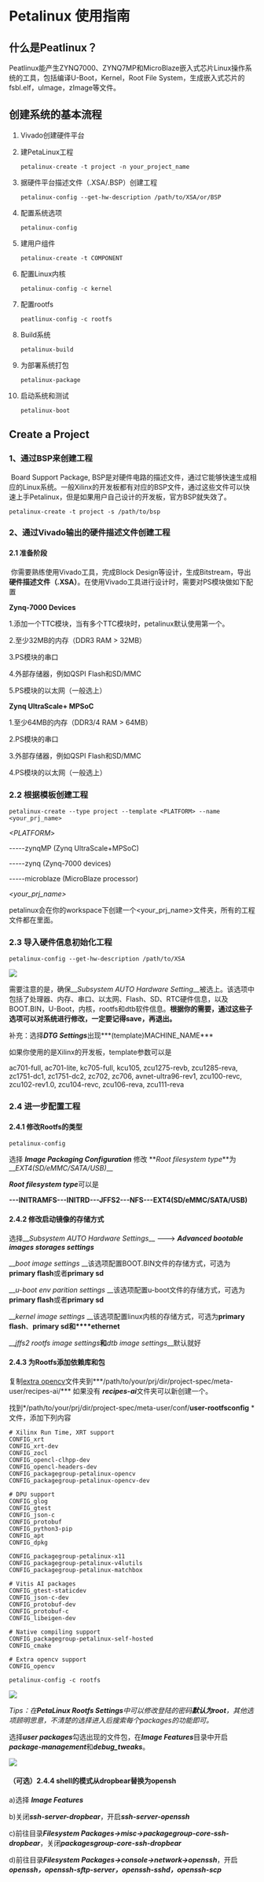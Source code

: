 # Petalinux 使用指南

## 什么是Peatlinux？

​	Peatlinux能产生ZYNQ7000、ZYNQ7MP和MicroBlaze嵌入式芯片Linux操作系统的工具，包括编译U-Boot，Kernel，Root File System，生成嵌入式芯片的fsbl.elf，uImage，zImage等文件。

## 创建系统的基本流程

1. Vivado创建硬件平台

2. 建PetaLinux工程

   `petalinux-create -t project -n your_project_name`

3. 据硬件平台描述文件（.XSA/.BSP）创建工程

   `petalinux-config --get-hw-description /path/to/XSA/or/BSP`

4. 配置系统选项

   `petalinux-config`

5. 建用户组件

   `petalinux-create -t COMPONENT`

6. 配置Linux内核

   `petalinux-config -c kernel`

7. 配置rootfs

   `peatlinux-config -c rootfs`

8. Build系统

   `petalinux-build`

9. 为部署系统打包

   `petalinux-package`

10. 启动系统和测试

    `petalinux-boot`

## Create a Project

### 1、通过BSP来创建工程

​	Board Support Package, BSP是对硬件电路的描述文件，通过它能够快速生成相应的Linux系统。一般Xilinx的开发板都有对应的BSP文件，通过这些文件可以快速上手Petalinux，但是如果用户自己设计的开发板，官方BSP就失效了。

`petalinux-create -t project -s /path/to/bsp`

### 2、通过Vivado输出的硬件描述文件创建工程

#### 2.1 准备阶段

​	你需要熟练使用Vivado工具，完成Block Design等设计，生成Bitstream，导出**硬件描述文件（.XSA）**。在使用Vivado工具进行设计时，需要对PS模块做如下配置

__Zynq-7000 Devices__

1.添加一个TTC模块，当有多个TTC模块时，petalinux默认使用第一个。

2.至少32MB的内存（DDR3 RAM > 32MB）

3.PS模块的串口

4.外部存储器，例如QSPI Flash和SD/MMC

5.PS模块的以太网（一般选上）

__Zynq UltraScale+ MPSoC__

1.至少64MB的内存（DDR3/4 RAM > 64MB）

2.PS模块的串口

3.外部存储器，例如QSPI Flash和SD/MMC

4.PS模块的以太网（一般选上）

### 2.2 根据模板创建工程

`petalinux-create --type project --template <PLATFORM> --name <your_prj_name>`

*<PLATFORM*> 

-----zynqMP (Zynq UltraScale+MPSoC)

-----zynq (Zynq-7000 devices)

-----microblaze (MicroBlaze processor)

*<your_prj_name>*

petalinux会在你的workspace下创建一个<your_prj_name>文件夹，所有的工程文件都在里面。

### 2.3 导入硬件信息初始化工程

`petalinux-config --get-hw-description /path/to/XSA`

![](https://github.com/Jaso0n/DPU-Design-Flow/blob/master/ZedBoard/petalinux_guide_image/config.png)

需要注意的是，确保__*Subsystem AUTO Hardware Setting*__被选上。该选项中包括了处理器、内存、串口、以太网、Flash、SD、RTC硬件信息，以及BOOT.BIN，U-Boot，内核，rootfs和dtb软件信息。**根据你的需要，通过这些子选项可以对系统进行修改，一定要记得save，再退出。**

补充：选择***DTG Settings***出现***(template)MACHINE_NAME***

如果你使用的是Xilinx的开发板，template参数可以是

ac701-full, ac701-lite, kc705-full, kcu105, zcu1275-revb,
zcu1285-reva, zc1751-dc1, zc1751-dc2, zc702, zc706, avnet-ultra96-rev1, zcu100-revc,
zcu102-rev1.0, zcu104-revc, zcu106-reva, zcu111-reva

### 2.4 进一步配置工程

#### 2.4.1 修改Rootfs的类型

`petalinux-config`

选择 __*Image Packaging Configuration*__ 修改 **_Root filesystem type_**为__*EXT4(SD/eMMC/SATA/USB)*__

 ***Root filesystem type***可以是

**---INITRAMFS---INITRD---JFFS2---NFS---EXT4(SD/eMMC/SATA/USB)**

#### 2.4.2 修改启动镜像的存储方式

选择__*Subsystem AUTO Hardware Settings*__    ---> __*Advanced bootable images storages settings*__

__*boot image settings* __该选项配置BOOT.BIN文件的存储方式，可选为**primary flash**或者**primary sd**

__*u-boot env parition settings* __该选项配置u-boot文件的存储方式，可选为**primary flash**或者**primary sd**

__*kernel image settings* __该选项配置linux内核的存储方式，可选为**primary flash**、**primary sd和****ethernet**

__*jffs2 rootfs image settings*__和__*dtb image settings*__默认就好

#### 2.4.3 为Rootfs添加依赖库和包

复制[extra opencv][1]文件夹到***/path/to/your/prj/dir/project-spec/meta-user/recipes-ai/*** 如果没有
***recipes-ai***文件夹可以新创建一个。

找到*/path/to/your/prj/dir/project-spec/meta-user/conf/**user-rootfsconfig** *
文件，添加下列内容

```
# Xilinx Run Time, XRT support
CONFIG_xrt
CONFIG_xrt-dev
CONFIG_zocl
CONFIG_opencl-clhpp-dev
CONFIG_opencl-headers-dev
CONFIG_packagegroup-petalinux-opencv
CONFIG_packagegroup-petalinux-opencv-dev

# DPU support
CONFIG_glog
CONFIG_gtest
CONFIG_json-c
CONFIG_protobuf
CONFIG_python3-pip
CONFIG_apt
CONFIG_dpkg

CONFIG_packagegroup-petalinux-x11
CONFIG_packagegroup-petalinux-v4lutils
CONFIG_packagegroup-petalinux-matchbox

# Vitis AI packages
CONFIG_gtest-staticdev
CONFIG_json-c-dev
CONFIG_protobuf-dev
CONFIG_protobuf-c
CONFIG_libeigen-dev

# Native compiling support
CONFIG_packagegroup-petalinux-self-hosted
CONFIG_cmake

# Extra opencv support
CONFIG_opencv
```

`petalinux-config -c rootfs`

![](https://github.com/Jaso0n/DPU-Design-Flow/blob/master/ZedBoard/petalinux_guide_image/rootfs_config.png)

_Tips：在**PetaLinux Rootfs Settings**中可以修改登陆的密码**默认为root**，其他选项顾明思意，不清楚的选择进入后搜索每个packages的功能即可。_

选择***user packages***勾选出现的文件包，在***Image Features***目录中开启***package-management***和***debug_tweaks***。

![](https://github.com/Jaso0n/DPU-Design-Flow/blob/master/ZedBoard/petalinux_guide_image/rootfs_config_main.png)

#### （可选）2.4.4 shell的模式从dropbear替换为opensh

a)选择 ***Image Features***

b)关闭***ssh-server-dropbear***，开启***ssh-server-openssh***

c)前往目录***Filesystem Packages->misc->packagegroup-core-ssh-dropbear***，关闭***packagesgroup-core-ssh-dropbear***

d)前往目录***Filesystem Packages->console->network->openssh***，开启***openssh，openssh-sftp-server，openssh-sshd，openssh-scp***






[1]:https://github.com/Jaso0n/vitis_ai_custom_platform_flow/tree/master/ref_files/opencv
